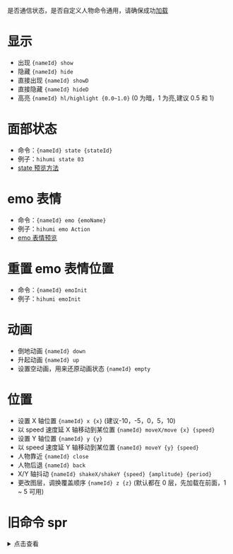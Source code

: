 是否通信状态，是否自定义人物命令通用，请确保成功[加载](https://github.com/Tualin14/ArisStudio/wiki/1-%E5%8A%A0%E8%BD%BD-load#%E4%BA%BA%E7%89%A9%E5%8A%A0%E8%BD%BD)

# 显示

- 出现 `{nameId} show`
- 隐藏 `{nameId} hide`
- 直接出现 `{nameId} showD`
- 直接隐藏 `{nameId} hideD`
- 高亮 `{nameId} hl/highlight {0.0~1.0}` (0 为暗，1 为亮,建议 0.5 和 1)

# 面部状态

- 命令：`{nameId} state {stateId}`
- 例子：`hihumi state 03`
- [state 预览方法](./9-state%E9%A2%84%E8%A7%88%E6%96%B9%E6%B3%95-state_previe)

# emo 表情

- 命令：`{nameId} emo {emoName}`
- 例子：`hihumi emo Action`
- [emo 表情预览](./9-emo%E8%A1%A8%E6%83%85%E9%A2%84%E8%A7%88-emo_preview)

# 重置 emo 表情位置

- 命令：`{nameId} emoInit`
- 例子：`hihumi emoInit`

# 动画

- 倒地动画 `{nameId} down`
- 升起动画 `{nameId} up`
- 设置空动画，用来还原动画状态 `{nameId} empty`

# 位置

- 设置 X 轴位置 `{nameId} x {x}` (建议-10，-5，0，5，10)
- 以 speed 速度延 X 轴移动到某位置 `{nameId} moveX/move {x} {speed}`
- 设置 Y 轴位置 `{nameId} y {y}`
- 以 speed 速度延 Y 轴移动到某位置 `{nameId} moveY {y} {speed}`
- 人物靠近 `{nameId} close`
- 人物后退 `{nameId} back`
- X/Y 轴抖动 `{nameId} shakeX/shakeY {speed} {amplitude} {period}`
- 更改图层，调换覆盖顺序 `{nameId} z {z}` (默认都在 0 层，先加载在前面，1 ~ 5 可用)

# 旧命令 spr

<details>
<summary>点击查看</summary>
<pre>

# 显示

- 出现 `spr show {nameId}`
- 隐藏 `spr hide {nameId}`
- 直接出现 `spr showD {nameId}`
- 直接隐藏 `spr hideD {nameId}`
- 高亮 `spr hl/highlight {nameId} {0.0~1.0}` (0 为暗，1 为亮,建议 0.5 和 1)

# 面部状态

- 命令：`spr state {nameId} {stateId}`
- 例子：`spr state hihumi 03`
- [state 预览方法](./9-state%E9%A2%84%E8%A7%88%E6%96%B9%E6%B3%95-state_previe)

# emo 表情

- 命令：`spr emo {nameId} {emoName}`
- 例子：`spr emo hihumi Action`
- [emo 表情预览](./9-emo%E8%A1%A8%E6%83%85%E9%A2%84%E8%A7%88-emo_preview)

# 动画

- 倒地动画 `spr down {nameId}`
- 升起动画 `spr up {nameId}`
- 设置空动画，用来还原动画状态 `spr empty {nameID}`

# 位置

- 设置 X 轴位置 `spr x {nameID} {x}` (建议-10，-5，0，5，10)
- 以 speed 速度延 X 轴移动到某位置 `spr moveX/move {nameID} {x} {speed}`
- 设置 Y 轴位置 `spr y {nameID} {y}`
- 以 speed 速度延 Y 轴移动到某位置 `spr moveY {nameID} {y} {speed}`
- 人物靠近 `spr close {nameID}`
- 人物后退 `spr back {nameId}`
- X/Y 轴抖动 `spr shakeX/shakeY {nameId} {speed} {amplitude} {period}`
- 更改图层，调换覆盖顺序 `spr z {nameID} {z}` (默认都在 0 层，先加载在前面，1 ~ 5 可用)

</details>

